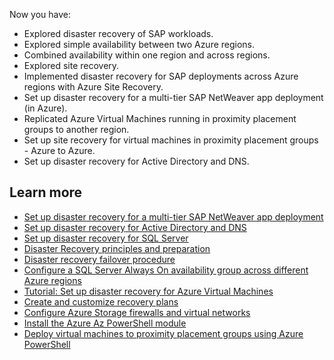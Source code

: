 Now you have:

- Explored disaster recovery of SAP workloads.
- Explored simple availability between two Azure regions.
- Combined availability within one region and across regions.
- Explored site recovery.
- Implemented disaster recovery for SAP deployments across Azure regions with Azure Site Recovery.
- Set up disaster recovery for a multi-tier SAP NetWeaver app deployment (in Azure).
- Replicated Azure Virtual Machines running in proximity placement groups to another region.
- Set up site recovery for virtual machines in proximity placement groups - Azure to Azure.
- Set up disaster recovery for Active Directory and DNS.

## Learn more

- [Set up disaster recovery for a multi-tier SAP NetWeaver app deployment](/azure/site-recovery/site-recovery-sap)
- [Set up disaster recovery for Active Directory and DNS](/azure/site-recovery/site-recovery-active-directory)
- [Set up disaster recovery for SQL Server](/azure/site-recovery/site-recovery-sql)
- [Disaster Recovery principles and preparation](/azure/virtual-machines/workloads/sap/hana-concept-preparation)
- [Disaster recovery failover procedure](/azure/virtual-machines/workloads/sap/hana-failover-procedure)
- [Configure a SQL Server Always On availability group across different Azure regions](/azure/azure-sql/virtual-machines/windows/availability-group-manually-configure-multiple-regions?view=azuresql)
- [Tutorial: Set up disaster recovery for Azure Virtual Machines](/azure/site-recovery/azure-to-azure-walkthrough-enable-replication)
- [Create and customize recovery plans](/azure/site-recovery/site-recovery-create-recovery-plans)
- [Configure Azure Storage firewalls and virtual networks](/azure/storage/common/storage-network-security)
- [Install the Azure Az PowerShell module](/powershell/azure/install-az-ps)
- [Deploy virtual machines to proximity placement groups using Azure PowerShell](/azure/virtual-machines/windows/proximity-placement-groups)

